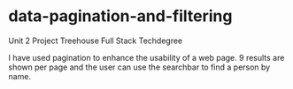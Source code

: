 # data-pagination-and-filtering
 Unit 2 Project Treehouse Full Stack Techdegree

I have used pagination to enhance the usability of a web page. 9 results are shown per page and the user can use the searchbar to find a person by name.

